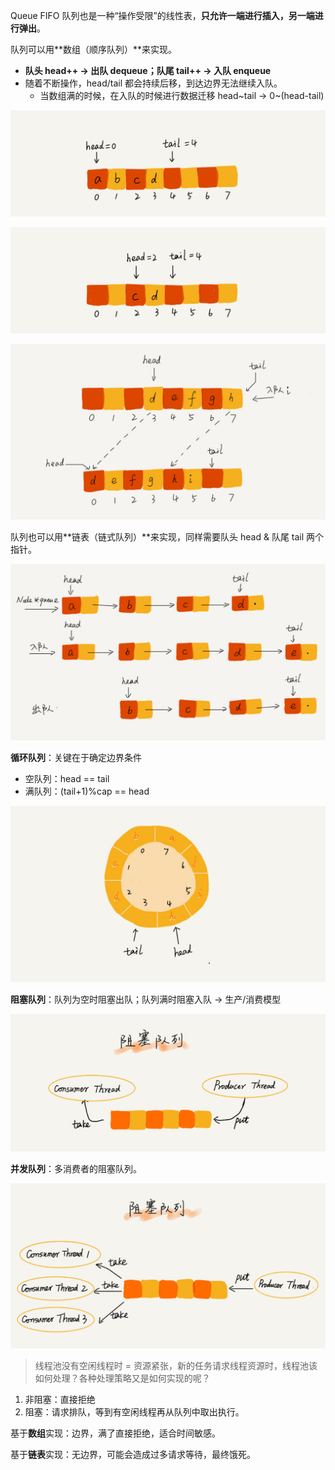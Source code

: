 Queue FIFO 队列也是一种“操作受限”的线性表，**只允许一端进行插入，另一端进行弹出**。

队列可以用**数组（顺序队列）**来实现。

- **队头 head++ → 出队 dequeue；队尾 tail++ → 入队 enqueue**
- 随着不断操作，head/tail 都会持续后移，到达边界无法继续入队。
  - 当数组满的时候，在入队的时候进行数据迁移 head~tail → 0~(head-tail)



![image-20240705171911863](06_queue.assets/image-20240705171911863.png)



![image-20240705171916468](06_queue.assets/image-20240705171916468.png)



![image-20240705171901906](06_queue.assets/image-20240705171901906.png)



队列也可以用**链表（链式队列）**来实现，同样需要队头 head & 队尾 tail 两个指针。



![image-20240705190636580](06_queue.assets/image-20240705190636580.png)



**循环队列**：关键在于确定边界条件

- 空队列：head == tail
- 满队列：(tail+1)%cap == head



![image-20240705191232693](06_queue.assets/image-20240705191232693.png)



**阻塞队列**：队列为空时阻塞出队；队列满时阻塞入队 → 生产/消费模型



![image-20240705191316523](06_queue.assets/image-20240705191316523.png)



**并发队列**：多消费者的阻塞队列。



![image-20240705191347133](06_queue.assets/image-20240705191347133.png)



> 线程池没有空闲线程时 = 资源紧张，新的任务请求线程资源时，线程池该如何处理？各种处理策略又是如何实现的呢？

1. 非阻塞：直接拒绝
2. 阻塞：请求排队，等到有空闲线程再从队列中取出执行。



基于**数组**实现：边界，满了直接拒绝，适合时间敏感。

基于**链表**实现：无边界，可能会造成过多请求等待，最终饿死。

